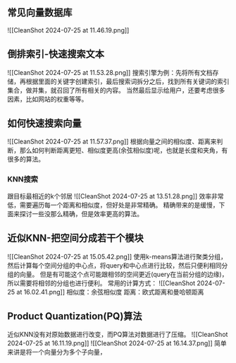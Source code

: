 ## 常见向量数据库
![[CleanShot 2024-07-25 at 11.46.19.png]]
## 倒排索引-快速搜索文本
![[CleanShot 2024-07-25 at 11.53.28.png]]
搜索引擎为例：先将所有文档存储，再根据里面的关键字创建索引，最后搜索词拆分之后，找到所有关键词的索引集合，做并集，就召回了所有相关的内容。
当然最后显示给用户，还要考虑很多因素，比如网站的权重等等。
## 如何快速搜索向量
![[CleanShot 2024-07-25 at 11.57.37.png]]
根据向量之间的相似度、距离来判断，那么如何判断距离更短、相似度更高(余弦相似度)呢，也就是长度和夹角，有很多的算法。
### KNN搜索
跟目标最相近的k个邻居
![[CleanShot 2024-07-25 at 13.51.28.png]]
效率非常低，需要遍历每一个距离和相似度，但好处是非常精确。
精确带来的是缓慢，下面来探讨一些没那么精确，但是效率更高的算法。
## 近似KNN-把空间分成若干个模块
![[CleanShot 2024-07-25 at 15.05.42.png]]
使用k-means算法进行聚类分组，然后计算每个空间分组的中心点，将query和中心点进行比较，然后只便利相同分组的向量。
但是有可能这个点可能跟相邻的空间更近(query在当前分组的边缘)，所以需要将相邻的分组也进行便利。
常用的计算方式：
![[CleanShot 2024-07-25 at 16.02.41.png]]
相似度：余弦相似度
距离：欧式距离和曼哈顿距离
## Product Quantization(PQ)算法
近似KNN没有对原始数据进行改变，而PQ算法对数据进行了压缩。
![[CleanShot 2024-07-25 at 16.11.19.png]]
![[CleanShot 2024-07-25 at 16.14.37.png]]
简单来讲是将一个向量分为多个子向量，
